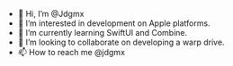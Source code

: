 - 👋 Hi, I’m @Jdgmx
- 👀 I’m interested in development on Apple platforms.
- 🌱 I’m currently learning SwiftUI and Combine.
- 💞️ I’m looking to collaborate on developing a warp drive.
- 📫 How to reach me @jdgmx
